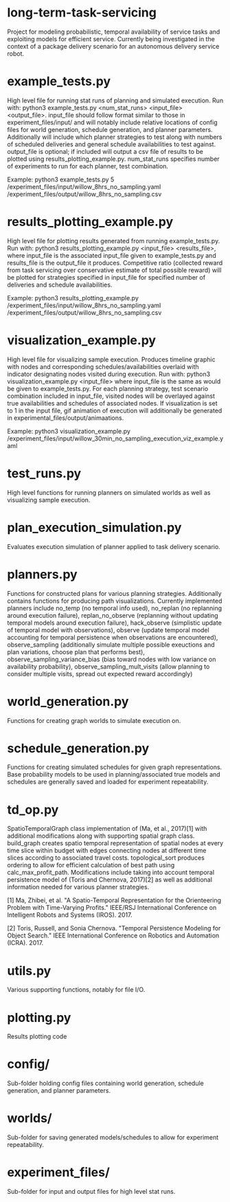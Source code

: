 # long-term-task-servicing
Project for modeling probabilistic, temporal availability of service tasks and exploiting models for efficient service. Currently being investigated in the context of a package delivery scenario for an autonomous delivery service robot.

# example_tests.py
High level file for running stat runs of planning and simulated execution. Run with: python3 example_tests.py <num_stat_runs> <input_file> <output_file>. input_file should follow format similar to those in experiment_files/input/ and will notably include relative locations of config files for world generation, schedule generation, and planner parameters. Additionally will include which planner strategies to test along with numbers of scheduled deliveries and general schedule availabilities to test against. output_file is optional; if included will output a csv file of results to be plotted using results_plotting_example.py. num_stat_runs specifies number of experiments to run for each planner, test combination.

Example: python3 example_tests.py 5 /experiment_files/input/willow_8hrs_no_sampling.yaml /experiment_files/output/willow_8hrs_no_sampling.csv

# results_plotting_example.py
High level file for plotting results generated from running example_tests.py. Run with: python3 results_plotting_example.py <input_file> <results_file>, where input_file is the associated input_file given to example_tests.py and results_file is the output_file it produces. Competitive ratio (collected reward from task servicing over conservative estimate of total possible reward) will be plotted for strategies specified in input_file for specified number of deliveries and schedule availabilities.

Example: python3 results_plotting_example.py /experiment_files/input/willow_8hrs_no_sampling.yaml /experiment_files/output/willow_8hrs_no_sampling.csv

# visualization_example.py
High level file for visualizing sample execution. Produces timeline graphic with nodes and corresponding schedules/availabilities overlaid with indicator designating nodes visited during execution. Run with: python3 visualization_example.py <input_file> where input_file is the same as would be given to example_tests.py. For each planning strategy, test scenario combination included in input_file, visited nodes will be overlayed against true availabilities and schedules of associated nodes. If visualization is set to 1 in the input file, gif animation of execution will additionally be generated in experimental_files/output/animaations.

Example: python3 visualization_example.py /experiment_files/input/willow_30min_no_sampling_execution_viz_example.yaml

# test_runs.py
High level functions for running planners on simulated worlds as well as visualizing sample execution.

# plan_execution_simulation.py
Evaluates execution simulation of planner applied to task delivery scenario.

# planners.py
Functions for constructed plans for various planning strategies. Additionally contains functions for producing path visualizations. Currently implemented planners include no_temp (no temporal info used), no_replan (no replanning around execution failure), replan_no_observe (replanning without updating temporal models around execution failure), hack_observe (simplistic update of temporal model with observations), observe (update temporal model accounting for temporal persistence when observations are encountered), observe_sampling (additionally simulate multiple possible exeuctions and plan variations, choose plan that performs best), observe_sampling_variance_bias (bias toward nodes with low variance on availability probability), observe_sampling_mult_visits (allow planning to consider multiple visits, spread out expected reward accordingly) 

# world_generation.py
Functions for creating graph worlds to simulate execution on.

# schedule_generation.py
Functions for creating simulated schedules for given graph representations. Base probability models to be used in planning/associated true models and schedules are generally saved and loaded for experiment repeatability.

# td_op.py
SpatioTemporalGraph class implementation of (Ma, et al., 2017)[1] with additional modifications along with supporting spatial graph class. build_graph creates spatio temporal representation of spatial nodes at every time slice within budget with edges connecting nodes at different time slices according to associated travel costs. topological_sort produces ordering to allow for efficient calculation of best path using calc_max_profit_path. Modifications include taking into account temporal persistence model of (Toris and Chernova, 2017)[2] as well as additional information needed for various planner strategies.

[1] Ma, Zhibei, et al. "A Spatio-Temporal Representation for the Orienteering Problem with Time-Varying Profits." IEEE/RSJ International Conference on Intelligent Robots and Systems (IROS). 2017.

[2] Toris, Russell, and Sonia Chernova. "Temporal Persistence Modeling for Object Search." IEEE International Conference on Robotics and Automation (ICRA). 2017.

# utils.py
Various supporting functions, notably for file I/O.

# plotting.py
Results plotting code

# config/
Sub-folder holding config files containing world generation, schedule generation, and planner parameters.

# worlds/
Sub-folder for saving generated models/schedules to allow for experiment repeatability.

# experiment_files/
Sub-folder for input and output files for high level stat runs.

